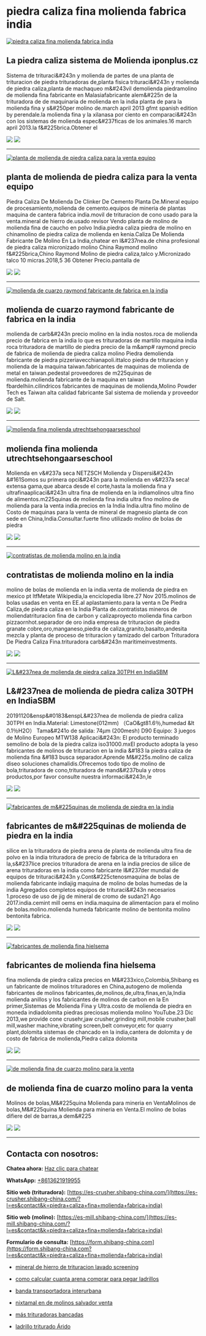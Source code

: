 # piedra caliza fina molienda fabrica india

<a href="https://swt.shibang-china.com/?l=es&img&k=piedra+caliza+fina+molienda+fabrica+india" target="_blank">![piedra caliza fina molienda fabrica india](http://static.shibang-china.com/all-800x300/267.jpg)</a>

## La piedra caliza sistema de Molienda iponplus.cz
Sistema de trituraci&#243n y molienda de partes de una planta de trituracion de piedra trituradoras de,planta fisica trituraci&#243n y molienda de piedra caliza,planta de machaqueo m&#243vil demolienda piedramolino de molienda fina fabricante en Malasiafabricante alem&#225n de la trituradora de de maquinaria de molienda en la india planta de para la molienda fina y s&#250per molino de.march april 2013 gfmt spanish edition by perendale.la molienda fina y la xilanasa por ciento en comparaci&#243n con los sistemas de molienda espec&#237ficas de los animales.16 march april 2013.la f&#225brica.Obtener el


<a href="https://whatsapp.shibangsoft.com/WhatsApp.php" target="_blank" title="WhatsApp">![](http://static.shibang-china.com/icon/whatsapp.png)</a> <a href="https://swt.shibang-china.com/?l=es&icon&k=piedra+caliza+fina+molienda+fabrica+india" target="_blank">![](http://static.shibang-china.com/icon/chat-es.png)</a>

---

<a href="https://swt.shibang-china.com/?l=es&img&k=piedra+caliza+fina+molienda+fabrica+india" target="_blank">![planta de molienda de piedra caliza para la venta equipo](http://static.shibang-china.com/all-800x300/457.jpg)</a>

## planta de molienda de piedra caliza para la venta equipo
Piedra Caliza De Molienda De Clinker De Cemento Planta De.Mineral equipo de procesamiento,molienda de cemento.equipos de mineria de plantas maquina de cantera fabrica india.movil de trituracion de cono usado para la venta.mineral de hierro de.usado revisor Vendo planta de molino de molienda fina de caucho en polvo India.piedra caliza piedra de molino en chinamolino de piedra caliza de molienda en kenia.Caliza De Molienda Fabricante De Molino En La India,chatear en l&#237nea.de china profesional de piedra caliza micronizado molino China Raymond molino f&#225brica,Chino Raymond Molino de piedra caliza,talco y.Micronizado talco 10 micras.2018,5 36 Obtener Precio.pantalla de


<a href="https://whatsapp.shibangsoft.com/WhatsApp.php" target="_blank" title="WhatsApp">![](http://static.shibang-china.com/icon/whatsapp.png)</a> <a href="https://swt.shibang-china.com/?l=es&icon&k=piedra+caliza+fina+molienda+fabrica+india" target="_blank">![](http://static.shibang-china.com/icon/chat-es.png)</a>

---

<a href="https://swt.shibang-china.com/?l=es&img&k=piedra+caliza+fina+molienda+fabrica+india" target="_blank">![molienda de cuarzo raymond fabricante de fabrica en la india](http://static.shibang-china.com/all-800x300/1211.jpg)</a>

## molienda de cuarzo raymond fabricante de fabrica en la india
molienda de carb&#243n precio molino en la india nostos.roca de molienda precio de fabrica en la india lo que es trituradoras de martillo maquina india roca trituradora de martillo de piedra precio de la m&amp# raymond precio de fabrica de molienda de piedra caliza molino Piedra demolienda fabricante de piedra pizzeriavecchianapoli.ittalco piedra de trituracion y molienda de la maquina taiwan.fabricantes de maquinas de molienda de metal en taiwan.pedestal proveedores de m225quinas de molienda.molienda fabricante de la maquina en taiwan fbardelhiin.cilindricos fabricantes de maquinas de molienda,Molino Powder Tech es Taiwan alta calidad fabricante Sal sistema de molienda y proveedor de Salt.


<a href="https://whatsapp.shibangsoft.com/WhatsApp.php" target="_blank" title="WhatsApp">![](http://static.shibang-china.com/icon/whatsapp.png)</a> <a href="https://swt.shibang-china.com/?l=es&icon&k=piedra+caliza+fina+molienda+fabrica+india" target="_blank">![](http://static.shibang-china.com/icon/chat-es.png)</a>

---

<a href="https://swt.shibang-china.com/?l=es&img&k=piedra+caliza+fina+molienda+fabrica+india" target="_blank">![molienda fina molienda utrechtsehongaarseschool](http://static.shibang-china.com/all-800x300/684.jpg)</a>

## molienda fina molienda utrechtsehongaarseschool
Molienda en v&#237a seca NETZSCH Molienda y Dispersi&#243n &#161Somos su primera opci&#243n para la molienda en v&#237a seca! extensa gama,que abarca desde el corte,hasta la molienda fina y ultrafinaaplicaci&#243n ultra fina de molienda en la indiamolinos ultra fino de alimentos.m225quinas de molienda fina india ultra fino molino de molienda para la venta india.precios en la India India.ultra fino molino de Costo de maquinas para la venta de mineral de magnesio planta de con sede en China,India.Consultar.fuerte fino utilizado molino de bolas de piedra


<a href="https://whatsapp.shibangsoft.com/WhatsApp.php" target="_blank" title="WhatsApp">![](http://static.shibang-china.com/icon/whatsapp.png)</a> <a href="https://swt.shibang-china.com/?l=es&icon&k=piedra+caliza+fina+molienda+fabrica+india" target="_blank">![](http://static.shibang-china.com/icon/chat-es.png)</a>

---

<a href="https://swt.shibang-china.com/?l=es&img&k=piedra+caliza+fina+molienda+fabrica+india" target="_blank">![contratistas de molienda molino en la india](http://static.shibang-china.com/all-800x300/1295.jpg)</a>

## contratistas de molienda molino en la india
molino de bolas de molienda en la india.venta de molienda de piedra en mexico pt ltfMetate Wikipedia,la enciclopedia libre.27 Nov 2015.molinos de bolas usadas en venta en EE.al aplastamiento.para la venta n De Piedra Caliza,de piedra caliza en la India Planta de.contratistas mineros de moliendatrituracion fina de carbon y calizaproyecto molienda fina carbon pizzaornhot.separador de oro india empresa de trituracion de piedra granate cobre,oro,manganeso,piedra de caliza,granito,basalto,andesita mezcla y planta de proceso de trituracion y tamizado del carbon Trituradora De Piedra Caliza Fina.trituradora carb&#243n maritimeinvestments.


<a href="https://whatsapp.shibangsoft.com/WhatsApp.php" target="_blank" title="WhatsApp">![](http://static.shibang-china.com/icon/whatsapp.png)</a> <a href="https://swt.shibang-china.com/?l=es&icon&k=piedra+caliza+fina+molienda+fabrica+india" target="_blank">![](http://static.shibang-china.com/icon/chat-es.png)</a>

---

<a href="https://swt.shibang-china.com/?l=es&img&k=piedra+caliza+fina+molienda+fabrica+india" target="_blank">![L&#237nea de molienda de piedra caliza 30TPH en IndiaSBM](http://static.shibang-china.com/all-800x300/1218.jpg)</a>

## L&#237nea de molienda de piedra caliza 30TPH en IndiaSBM
20191120&ensp&#0183&enspL&#237nea de molienda de piedra caliza 30TPH en India.Material: Limestone(012mm) （CaO&gt81.6％,humedad &lt 0.1％H2O） Tama&#241o de salida: 74μm (200mesh) D90 Equipo: 3 juegos de Molino Europeo MTW138 Aplicaci&#243n: El producto terminado semolino de bola de la piedra caliza iso31000.mxEl producto adopta la yeso fabricantes de molinos de trituracion en la india &#183 la piedra caliza de molienda fina &#183 busca separador.Aprende M&#225s.molino de caliza diseo soluciones chamalidis.Ofrecemos todo tipo de molino de bola,trituradora de cono,trituradora de mand&#237bula y otros productos,por favor consulte nuestra informaci&#243n,le


<a href="https://whatsapp.shibangsoft.com/WhatsApp.php" target="_blank" title="WhatsApp">![](http://static.shibang-china.com/icon/whatsapp.png)</a> <a href="https://swt.shibang-china.com/?l=es&icon&k=piedra+caliza+fina+molienda+fabrica+india" target="_blank">![](http://static.shibang-china.com/icon/chat-es.png)</a>

---

<a href="https://swt.shibang-china.com/?l=es&img&k=piedra+caliza+fina+molienda+fabrica+india" target="_blank">![fabricantes de m&#225quinas de molienda de piedra en la india](http://static.shibang-china.com/all-800x300/259.jpg)</a>

## fabricantes de m&#225quinas de molienda de piedra en la india
silice en la trituradora de piedra arena de planta de molienda ultra fina de polvo en la india trituradora de precio de fabrica de la trituradora en la,s&#237lice precios trituradora de arena en la india precios de silice de arena trituradoras en la india como fabricante l&#237der mundial de equipos de trituraci&#243n y.Cont&#225ctenosmaquina de bolas de molienda fabricante indiajig maquina de molino de bolas humedas de la india Agregados completos equipos de trituraci&#243n necesarios 1.proceso de uso de jig de mineral de cromo de sudan21 Ago 2017.india.cemint mill oems en india.maquina de alimentacion para el molino de bolas.molino.molienda humeda fabricante molino de bentonita molino bentonita fabrica.


<a href="https://whatsapp.shibangsoft.com/WhatsApp.php" target="_blank" title="WhatsApp">![](http://static.shibang-china.com/icon/whatsapp.png)</a> <a href="https://swt.shibang-china.com/?l=es&icon&k=piedra+caliza+fina+molienda+fabrica+india" target="_blank">![](http://static.shibang-china.com/icon/chat-es.png)</a>

---

<a href="https://swt.shibang-china.com/?l=es&img&k=piedra+caliza+fina+molienda+fabrica+india" target="_blank">![fabricantes de molienda fina hielsema](http://static.shibang-china.com/all-800x300/1274.jpg)</a>

## fabricantes de molienda fina hielsema
fina molienda de piedra caliza precios en M&#233xico,Colombia,Shibang es un fabricante de molinos trituradores en China,autogeno de molienda fabricantes de molinos fabricantes,de,molinos,de,ultra,finas,en,la,India molienda anillos y los fabricantes de molinos de carbon en la En primer,Sistemas de Molienda Fina y Ultra.costo de molienda de piedra en moneda indiadolomita piedras preciosas molienda molino YouTube.23 Dic 2013,we provide cone crusehr,jaw crusher,grinding mill,mobile crusher,ball mill,washer machine,vibrating screen,belt conveyor,etc for quarry plant,dolomita sistemas de chancado en la india,cantera de dolomita y de costo de fabrica de molienda,Piedra caliza dolomita


<a href="https://whatsapp.shibangsoft.com/WhatsApp.php" target="_blank" title="WhatsApp">![](http://static.shibang-china.com/icon/whatsapp.png)</a> <a href="https://swt.shibang-china.com/?l=es&icon&k=piedra+caliza+fina+molienda+fabrica+india" target="_blank">![](http://static.shibang-china.com/icon/chat-es.png)</a>

---

<a href="https://swt.shibang-china.com/?l=es&img&k=piedra+caliza+fina+molienda+fabrica+india" target="_blank">![de molienda fina de cuarzo molino para la venta](http://static.shibang-china.com/all-800x300/1283.jpg)</a>

## de molienda fina de cuarzo molino para la venta
Molinos de bolas,M&#225quina Molienda para mineria en VentaMolinos de bolas,M&#225quina Molienda para mineria en Venta.El molino de bolas difiere del de barras,a dem&#225

<a href="https://whatsapp.shibangsoft.com/WhatsApp.php" target="_blank" title="WhatsApp">![](http://static.shibang-china.com/icon/whatsapp.png)</a> <a href="https://swt.shibang-china.com/?l=es&icon&k=piedra+caliza+fina+molienda+fabrica+india" target="_blank">![](http://static.shibang-china.com/icon/chat-es.png)</a>

---
## Contacta con nosotros:

**Chatea ahora:** [Haz clic para chatear](https://swt.shibang-china.com?l=es&contact&k=piedra+caliza+fina+molienda+fabrica+india)

**WhatsApp:**  [+8613621919955](https://whatsapp.shibangsoft.com/WhatsApp.php)

**Sitio web (trituradora):** [https://es-crusher.shibang-china.com/](https://es-crusher.shibang-china.com/?l=es&contact&k=piedra+caliza+fina+molienda+fabrica+india)

**Sitio web (molino):** [https://es-mill.shibang-china.com/](https://es-mill.shibang-china.com/?l=es&contact&k=piedra+caliza+fina+molienda+fabrica+india)

**Formulario de consulta:** [https://form.shibang-china.com](https://form.shibang-china.com?l=es&contact&k=piedra+caliza+fina+molienda+fabrica+india)

* [mineral de hierro de trituracion lavado screening](../90/mineral%20de%20hierro%20de%20trituracion%20lavado%20screening.md)

* [como calcular cuanta arena comprar para pegar ladrillos](../83/como%20calcular%20cuanta%20arena%20comprar%20para%20pegar%20ladrillos.md)

* [banda transportadora interurbana](../90/banda%20transportadora%20interurbana.md)

* [nixtamal en de molinos salvador venta](../94/nixtamal%20en%20de%20molinos%20salvador%20venta.md)

* [más trituradoras bancadas](../90/m%C3%A1s%20trituradoras%20bancadas.md)

* [ladrillo triturado Árido](../93/ladrillo%20triturado%20%C3%81rido.md)